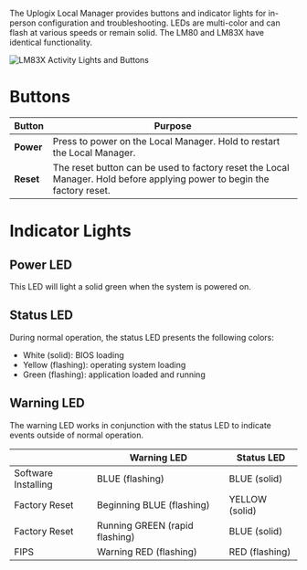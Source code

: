 The Uplogix Local Manager provides buttons and indicator lights for in-person configuration and troubleshooting. LEDs are multi-color and can flash at various speeds or remain solid. The LM80 and LM83X have identical functionality. 

![LM83X Activity Lights and Buttons](https://uplogix.com/support/docs/img/6.0/lm83x-activity-lights-buttons.png)

# Buttons
| Button | Purpose |
| - | - |
| **Power** | Press to power on the Local Manager. Hold to restart the Local Manager. |
| **Reset** | The reset button can be used to factory reset the Local Manager. Hold before applying power to begin the factory reset. |

# Indicator Lights
## Power LED
This LED will light a solid green when the system is powered on.

## Status LED
During normal operation, the status LED presents the following colors:
* White (solid): BIOS loading
* Yellow (flashing): operating system loading
* Green (flashing): application loaded and running

## Warning LED

The warning LED works in conjunction with the status LED to indicate events outside of normal operation.

|  | Warning LED | Status LED |
| --- | ----------- |----------- |
| Software Installing	| BLUE (flashing)	| BLUE (solid) |
| Factory Reset | Beginning	BLUE (flashing)	| YELLOW (solid) |
| Factory Reset | Running	GREEN (rapid flashing)	| BLUE (solid) |
|FIPS | Warning	RED (flashing) | RED (flashing) |
